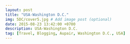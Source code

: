 ```yaml
---
layout: post
title: "USA-Washington D.C."
img: 5DC/cover5.jpg # Add image post (optional)
date: 2015-08-23 13:42:00 +0700
description: USA-Washington D.C.
tag: [Travel, Blogging, Aupair, Washington D.C., USA]
---
```

